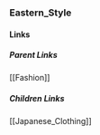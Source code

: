 ### Eastern_Style
#### Links
##### Parent Links
[[Fashion]]
##### Children Links
[[Japanese_Clothing]]
